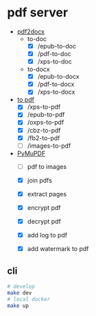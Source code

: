 # pdf server

- [pdf2docx](https://github.com/dothinking/pdf2docx)
    - to-doc
        - [x] /epub-to-doc
        - [x] /pdf-to-doc
        - [x] /xps-to-doc
    - to-docx
        - [x] /epub-to-docx
        - [x] /pdf-to-docx
        - [x] /xps-to-docx

- [to pdf](https://pymupdf.readthedocs.io/en/latest/document.html#Document.convert_to_pdf)
    - [x] /xps-to-pdf
    - [x] /epub-to-pdf
    - [x] /oxps-to-pdf
    - [x] /cbz-to-pdf
    - [x] /fb2-to-pdf
    - [ ] /images-to-pdf
- [PyMuPDF](https://github.com/pymupdf/PyMuPDF-Utilities/tree/master/examples)
    - [ ] pdf to images
    - [x] join pdfs
    - [x] extract pages
    - [x] encrypt pdf
    - [x] decrypt pdf
    - [x] add log to pdf
    - [x] add watermark to pdf


## cli

```bash
# develop
make dev 
# local docker
make up
```